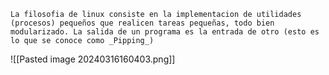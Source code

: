 	La filosofia de linux consiste en la implementacion de utilidades (procesos) pequeños que realicen tareas pequeñas, todo bien  modularizado. La salida de un programa es la entrada de otro (esto es lo que se conoce como _Pipping_)
![[Pasted image 20240316160403.png]]